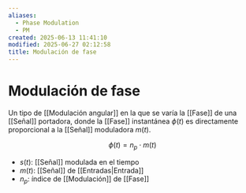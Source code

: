 ```yaml
---
aliases:
  - Phase Modulation
  - PM
created: 2025-06-13 11:41:10
modified: 2025-06-27 02:12:58
title: Modulación de fase
---
```


# Modulación de fase

Un tipo de [[Modulación angular]] en la que se varía la [[Fase]] de una [[Señal]] portadora, donde la [[Fase]] instantánea $\phi \left( t \right)$ es directamente proporcional a la [[Señal]] moduladora $m \left( t \right)$.

$$
\phi \left( t \right) = n_p \cdot m  \left( t \right)
$$

- $s \left( t \right)$: [[Señal]] modulada en el tiempo
- $m \left( t \right)$: [[Señal]] de [[Entradas|Entrada]]
- $n_p$: índice de [[Modulación]] de [[Fase]]
